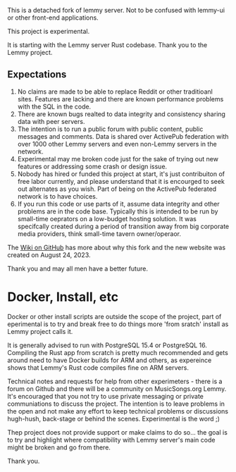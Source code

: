 This is a detached fork of lemmy server. Not to be confused with lemmy-ui or other front-end applications.

This project is experimental.

It is starting with the Lemmy server Rust codebase. Thank you to the Lemmy project.

## Expectations

1. No claims are made to be able to replace Reddit or other traditioanl sites. Features are lacking and there are known performance problems with the SQL in the code.
2. There are known bugs realted to data integrity and consistency sharing data with peer servers.
3. The intention is to run a public forum with public content, public messages and comments. Data is shared over ActivePub federation with over 1000 other Lemmy servers and even non-Lemmy servers in the network.
4. Experimental may me broken code just for the sake of trying out new features or addressing some crash or design issue.
5. Nobody has hired or funded this project at start, it's just contribuiton of free labor currently, and please understand that it is encourged to seek out alternates as you wish. Part of being on the ActivePub federated network is to have choices.
6. If you run this code or use parts of it, assume data integrity and other problems are in the code base. Typically this is intended to be run by small-time oeprators on a low-budget hosting solution. It was specifcally created during a period of transition away from big corporate media providers, think small-time tavern owner/operaor.

The [Wiki on GitHub](https://github.com/MusicSongs-Org/MusicSongs.org_Lemmy/wiki) has more about why this fork and the new website was created on August 24, 2023.

Thank you and may all men have a better future.

# Docker, Install, etc

Docker or other install scripts are outside the scope of the project, part of eperimental is to try and break free to do things more 'from sratch' install as Lemmy project calls it.

It is generally advised to run with PostgreSQL 15.4 or PostgreSQL 16. Compiling the Rust app from scratch is pretty much recommended and gets around need to have Docker builds for ARM and others, as expereince shows that Lemmy's Rust code compiles fine on ARM servers.

Technical notes and requests for help from other experimeters - there is a forum on Github and there will be a community on MusicSongs.org Lemmy. It's encouraged that you not try to use private messaging or private communiations to discuss the project. The intention is to leave problems in the open and not make any effort to keep technical problems or discussions hugh-hush, back-stage or behind the scenes. Experimental is the word ;)

Thep project does not provide support or make claims to do so... the goal is to try and highlight where compatibility with Lemmy server's main code might be broken and go from there.

Thank you.
